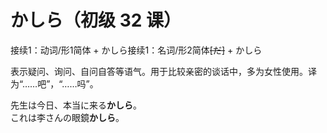 # かしら（初级 32 课）

接续1：动词/形1简体 + かしら接续1：名词/形2简体<del>[だ]</del> + かしら

表示疑问、询问、自问自答等语气。用于比较亲密的谈话中，多为女性使用。译为“……吧”，“……吗”。

<sentences>
  <div>先生は今日、本当に来る<b>かしら</b>。</div>
  <div>これは李さんの眼鏡<b>かしら</b>。</div>
</sentences>
